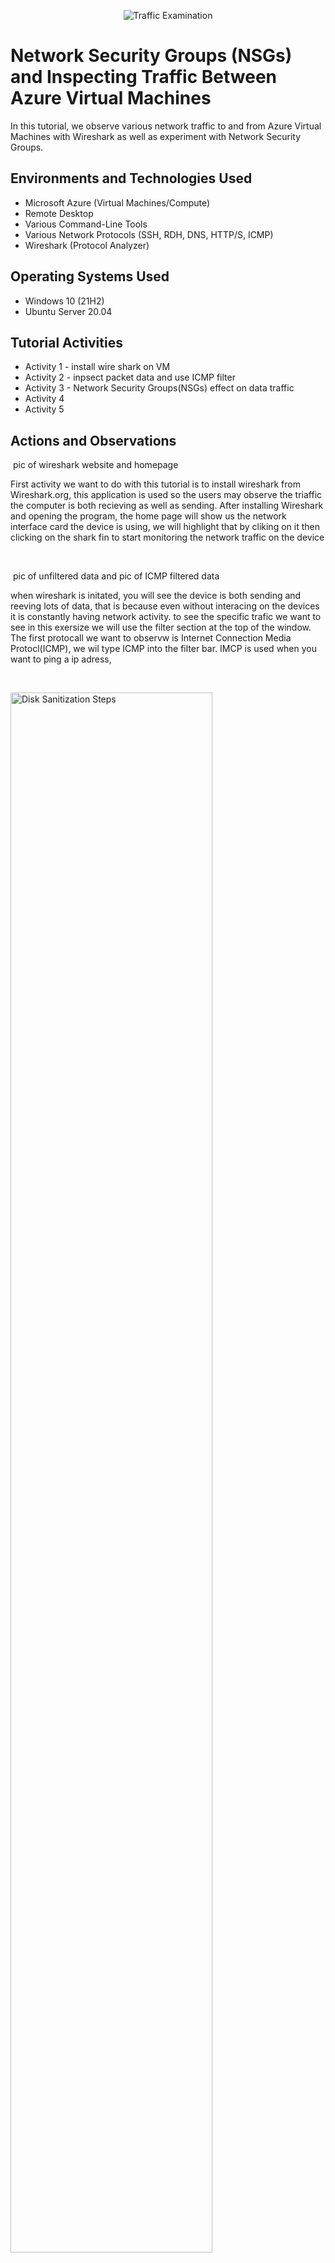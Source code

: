 <p align="center">
<img src="https://i.imgur.com/Ua7udoS.png" alt="Traffic Examination"/>
</p>

<h1>Network Security Groups (NSGs) and Inspecting Traffic Between Azure Virtual Machines</h1>
In this tutorial, we observe various network traffic to and from Azure Virtual Machines with Wireshark as well as experiment with Network Security Groups. <br />

<h2>Environments and Technologies Used</h2>

- Microsoft Azure (Virtual Machines/Compute)
- Remote Desktop
- Various Command-Line Tools
- Various Network Protocols (SSH, RDH, DNS, HTTP/S, ICMP)
- Wireshark (Protocol Analyzer)

<h2>Operating Systems Used </h2>

- Windows 10 (21H2)
- Ubuntu Server 20.04

<h2>Tutorial Activities</h2>

- Activity 1 - install wire shark on VM
- Activity 2 - inpsect packet data and use ICMP filter
- Activity 3 - Network Security Groups(NSGs) effect on data traffic
- Activity 4
- Activity 5

<h2>Actions and Observations</h2>

<p>
<img> pic of wireshark website and homepage
</p>
<p>
First activity we want to do with this tutorial is to install wireshark from Wireshark.org, this application is used so the users may observe the triaffic the computer is both recieving as well as sending. After installing Wireshark and opening the program, the home page will show us the network interface card the device is using, we will highlight that by cliking on it then clicking on the shark fin to start monitoring the network traffic on the device
</p>
<br />

<p>
<img> pic of unfiltered data and pic of ICMP filtered data
</p>
<p>
when wireshark is initated, you will see the device is both sending and reeving lots of data, that is because even without interacing on the devices it is constantly having network activity. to see the specific trafic we want to see in this exersize we will use the filter section at the top of the window. The first protocall we want to observw is Internet Connection Media Protocl(ICMP), we wil type ICMP into the filter bar. IMCP is used when you want to ping a ip adress,
</p>
<br />

<p>
<img src="https://i.imgur.com/DJmEXEB.png" height="80%" width="80%" alt="Disk Sanitization Steps"/>
</p>
<p>
Lorem ipsum dolor sit amet, consectetur adipiscing elit, sed do eiusmod tempor incididunt ut labore et dolore magna aliqua. Ut enim ad minim veniam, quis nostrud exercitation ullamco laboris nisi ut aliquip ex ea commodo consequat. Duis aute irure dolor in reprehenderit in voluptate velit esse cillum dolore eu fugiat nulla pariatur.
</p>
<br />
